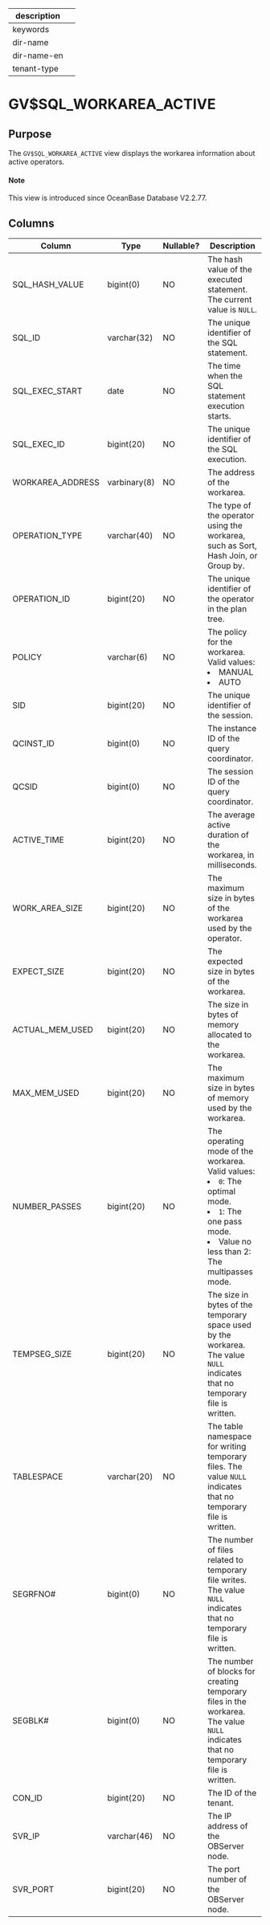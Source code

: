 |description||
|---|---|
|keywords||
|dir-name||
|dir-name-en||
|tenant-type||

# GV$SQL_WORKAREA_ACTIVE

## Purpose

The `GV$SQL_WORKAREA_ACTIVE` view displays the workarea information about active operators.

<main id="notice" type='explain'>
  <h4>Note</h4>
  <p>This view is introduced since OceanBase Database V2.2.77. </p>
</main>

## Columns

| **Column** | **Type** | **Nullable?** | **Description** |
|------------------|--------------|----------------|------------------------------------------------------------------------------------|
| SQL_HASH_VALUE | bigint(0) | NO | The hash value of the executed statement. The current value is `NULL`.  |
| SQL_ID | varchar(32) | NO | The unique identifier of the SQL statement.  |
| SQL_EXEC_START | date | NO | The time when the SQL statement execution starts.  |
| SQL_EXEC_ID | bigint(20) | NO | The unique identifier of the SQL execution.  |
| WORKAREA_ADDRESS | varbinary(8) | NO | The address of the workarea.  |
| OPERATION_TYPE | varchar(40) | NO | The type of the operator using the workarea, such as Sort, Hash Join, or Group by.  |
| OPERATION_ID | bigint(20) | NO | The unique identifier of the operator in the plan tree.  |
| POLICY | varchar(6) | NO | The policy for the workarea. Valid values: <li>MANUAL<li> AUTO |
| SID | bigint(20) | NO | The unique identifier of the session.  |
| QCINST_ID | bigint(0) | NO | The instance ID of the query coordinator.  |
| QCSID | bigint(0) | NO | The session ID of the query coordinator.  |
| ACTIVE_TIME | bigint(20) | NO | The average active duration of the workarea, in milliseconds.  |
| WORK_AREA_SIZE | bigint(20) | NO | The maximum size in bytes of the workarea used by the operator.  |
| EXPECT_SIZE | bigint(20) | NO | The expected size in bytes of the workarea.  |
| ACTUAL_MEM_USED | bigint(20) | NO | The size in bytes of memory allocated to the workarea.  |
| MAX_MEM_USED | bigint(20) | NO | The maximum size in bytes of memory used by the workarea.  |
| NUMBER_PASSES | bigint(20) | NO | The operating mode of the workarea. Valid values: <li>`0`: The optimal mode.<li> `1`: The one pass mode.   <li> Value no less than 2: The multipasses mode. |
| TEMPSEG_SIZE | bigint(20) | NO | The size in bytes of the temporary space used by the workarea. The value `NULL` indicates that no temporary file is written.  |
| TABLESPACE | varchar(20) | NO | The table namespace for writing temporary files. The value `NULL` indicates that no temporary file is written.  |
| SEGRFNO# | bigint(0) | NO | The number of files related to temporary file writes. The value `NULL` indicates that no temporary file is written.  |
| SEGBLK# | bigint(0) | NO | The number of blocks for creating temporary files in the workarea. The value `NULL` indicates that no temporary file is written.  |
| CON_ID | bigint(20) | NO | The ID of the tenant. |
| SVR_IP | varchar(46) | NO | The IP address of the OBServer node. |
| SVR_PORT | bigint(20) | NO | The port number of the OBServer node. |

